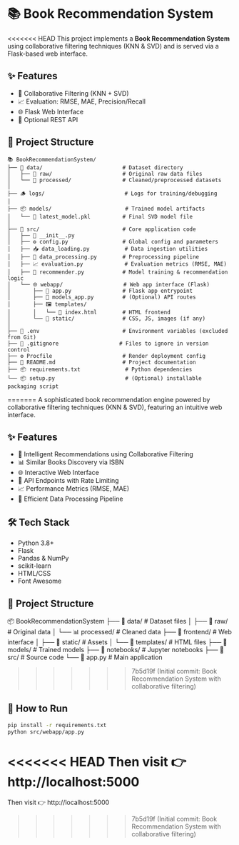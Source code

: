 # 📚 Book Recommendation System

<<<<<<< HEAD
This project implements a **Book Recommendation System** using collaborative filtering techniques (KNN & SVD) and is served via a Flask-based web interface.

## ✨ Features

- 🤖 Collaborative Filtering (KNN + SVD)
- 📈 Evaluation: RMSE, MAE, Precision/Recall
- 🌐 Flask Web Interface
- 🔌 Optional REST API

## 📁 Project Structure

```
📚 BookRecommendationSystem/
├── 📂 data/                         # Dataset directory
│   ├── 📂 raw/                      # Original raw data files
│   └── 📂 processed/                # Cleaned/preprocessed datasets
│
├── 🪵 logs/                         # Logs for training/debugging
│
├── 📦 models/                       # Trained model artifacts
│   └── 📄 latest_model.pkl          # Final SVD model file
│
├── 🧠 src/                          # Core application code
│   ├── 🧾 __init__.py
│   ├── ⚙️ config.py                 # Global config and parameters
│   ├── 📥 data_loading.py           # Data ingestion utilities
│   ├── 🧹 data_processing.py        # Preprocessing pipeline
│   ├── 📈 evaluation.py             # Evaluation metrics (RMSE, MAE)
│   ├── 🧠 recommender.py            # Model training & recommendation logic
│   └── 🌐 webapp/                   # Web app interface (Flask)
│       ├── 🚀 app.py                # Flask app entrypoint
│       ├── 🧩 models_app.py         # (Optional) API routes
│       ├── 🖼 templates/
│       │   └── 📝 index.html        # HTML frontend
│       └── 🎨 static/               # CSS, JS, images (if any)
│
├── 🔐 .env                          # Environment variables (excluded from Git)
├── 🚫 .gitignore                   # Files to ignore in version control
├── ⚙️ Procfile                      # Render deployment config
├── 📘 README.md                     # Project documentation
├── 📦 requirements.txt              # Python dependencies
└── 📦 setup.py                      # (Optional) installable packaging script
```
=======
A sophisticated book recommendation engine powered by collaborative filtering techniques (KNN & SVD), featuring an intuitive web interface.

## ✨ Features

- 🤖 Intelligent Recommendations using Collaborative Filtering
- 📊 Similar Books Discovery via ISBN
- 🌐 Interactive Web Interface
- 🔑 API Endpoints with Rate Limiting
- 📈 Performance Metrics (RMSE, MAE)
- 🔄 Efficient Data Processing Pipeline

## 🛠️ Tech Stack

- Python 3.8+
- Flask
- Pandas & NumPy
- scikit-learn
- HTML/CSS
- Font Awesome

## 📁 Project Structure
📦 BookRecommendationSystem
├── 📂 data/                  # Dataset files
│   ├── 📝 raw/              # Original data
│   └── 📊 processed/        # Cleaned data
├── 📂 frontend/             # Web interface
│   ├── 🎨 static/          # Assets
│   └── 📄 templates/       # HTML files
├── 💾 models/              # Trained models
├── 📓 notebooks/           # Jupyter notebooks
├── 🔧 src/                 # Source code
└── 📝 app.py              # Main application

>>>>>>> 7b5d19f (Initial commit: Book Recommendation System with collaborative filtering)

## 🚀 How to Run

```bash
pip install -r requirements.txt
python src/webapp/app.py
```

<<<<<<< HEAD
Then visit 👉 http://localhost:5000
=======
Then visit 👉 http://localhost:5000
>>>>>>> 7b5d19f (Initial commit: Book Recommendation System with collaborative filtering)
